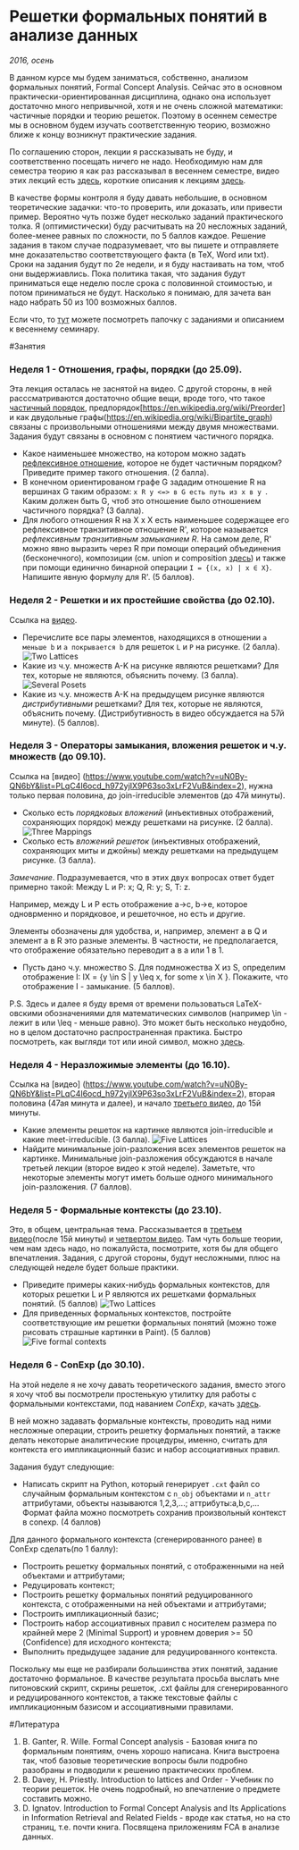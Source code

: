# Решетки формальных понятий в анализе данных
*2016, осень*

В данном курсе мы будем заниматься, собственно, анализом формальных понятий, Formal Concept Analysis. Сейчас это в основном практически-ориентированная дисциплина, однако она использует достаточно много непривычной, хотя и не очень сложной математики: частичные порядки и теорию решеток. Поэтому в осеннем семестре мы в основном будем изучать соответственную теорию, возможно ближе к концу возникнут практические задания.

По соглашению сторон, лекции я рассказывать не буду, и соответственно посещать ничего не надо. Необходимую нам для семестра теорию я как раз рассказывал в весеннем семестре, видео этих лекций есть [здесь](https://www.youtube.com/playlist?list=PLqC4I6ocd_h972yjIX9P63so3xLrF2VuB), короткие описания к лекциям [здесь](https://docs.google.com/document/d/1NNgixdQzCYtUeGhohqdlINmRfKRTaNQ7G8nw3_HDvIA/edit?usp=sharing).

В качестве формы контроля я буду давать небольшие, в основном теоретические задачки: что-то проверить, или доказать, или привести пример. Вероятно чуть позже будет несколько заданий практического толка. Я (оптимистически) буду расчитывать на 20 несложных заданий, более-менее равных по сложности, по 5 баллов каждое. Решение задания в таком случае подразумевает, что вы пишете и отправляете мне доказательство соответствующего факта (в TeX, Word или txt). Сроки на задания будут по 2е недели, и я буду настаивать на том, чтоб они выдержиавлись. Пока политика такая, что задания будут приниматься еще неделю после срока с половинной стоимостью, и потом приниматься не будут. Насколько я понимаю, для зачета ван надо набрать 50 из 100 возможных баллов.

Если что, то [тут](https://github.com/BChornomaz/Karazina-CS-2015/tree/master/FCA-Seminar) можете посмотреть папочку с заданиями и описанием к весеннему семинару.

#Занятия
### Неделя 1 - Отношения, графы, порядки (до 25.09).
Эта лекция осталась не заснятой на видео. С другой стороны, в ней расссматриваются достаточно общие вещи, вроде того, что такое [частичный порядок](https://en.wikipedia.org/wiki/Partially_ordered_set), предпорядок[https://en.wikipedia.org/wiki/Preorder] и как двудольные графы(https://en.wikipedia.org/wiki/Bipartite_graph) связаны с произвольными отношениями между двумя множествами. Задания будут связаны в основном с понятием частичного порядка.

- Какое наименьшее множество, на котором можно задать [рефлексивное отношение](https://en.wikipedia.org/wiki/Reflexive_relation), которое не будет частичным порядком? Приведите пример такого отношения. (2 балла).
- В конечном ориентированом графе G зададим отношение R на вершинах G таким образом:
``` x R y <=> в G есть путь из x в y  ```.
Каким должен быть G, чтоб это отношение было отношением частичного порядка? (3 балла).
- Для любого отношения R на X x X есть наименьшее содержащее его рефлексивное транзитивное отношение R', которое называется *рефлексивным транзитивным замыканием R*. На самом деле, R' можно явно выразить через R при помощи операций объединения (бесконечного), композиции (см. union и composition [здесь](https://en.wikipedia.org/wiki/Binary_relation#Operations_on_binary_relations)) и также при помощи единично бинарной операции `I = {(x, x) | x ∈ X}`. Напишите явную формулу для R'. (5 баллов).

### Неделя 2 - Решетки и их простейшие свойства (до 02.10).

Ссылка на [видео](https://www.youtube.com/watch?v=gblxKPSKdzk&list=PLqC4I6ocd_h972yjIX9P63so3xLrF2VuB&index=1).

- Перечислите все пары элементов, находящихся в отношении `a меньше b` и `a покрывается b` для решеток `L` и `P` на рисунке. (2 балла).
  ![Two Lattices](https://github.com/BChornomaz/Karazina-CS-2015/blob/master/FCA-2016/2Lattices.jpg)
- Какие из ч.у. множеств A-K на рисунке являются решетками? Для тех, которые не являются, объяснить почему. (3 балла).
  ![Several Posets](https://github.com/BChornomaz/Karazina-CS-2015/blob/master/FCA-2016/SeveralPosets.jpg)
- Какие из ч.у. множеств A-K на предыдущем рисунке являются *дистрибутивными* решетками? Для тех, которые не являются, объяснить почему. (Дистрибутивность в видео обсуждается на 57й минуте).  (5 баллов).

### Неделя 3 - Операторы замыкания, вложения решеток и ч.у. множеств (до 09.10).

Ссылка на [видео] (https://www.youtube.com/watch?v=uN0By-QN6bY&list=PLqC4I6ocd_h972yjIX9P63so3xLrF2VuB&index=2), нужна только первая половина, до join-irreducible элементов (до 47й минуты).

- Сколько есть *порядковых вложений* (инъективных отображений, сохраняющих порядок) между решетками на рисунке. (2 балла).
  ![Three Mappings](https://github.com/BChornomaz/Karazina-CS-2015/blob/master/FCA-2016/ThreeMappings.jpg)
- Сколько есть *вложений решеток* (инъективных отображений, сохраняющих миты и джойны) между решетками на предыдущем рисунке. (3 балла).

*Замечание*. Подразумевается, что в этих двух вопросах ответ будет примерно такой: Между L и P: x; Q, R: y; S, T: z.

Например, между L и P есть отображение a->c, b->e, которое одноврменно и порядковое, и решеточное, но есть и другие.

Элементы обозначены для удобства, и, например, элемент a в Q и элемент a в R это разные элементы. В частности, не предполагается, что отображение обязательно переводит a в a или 1 в 1.

- Пусть дано ч.у. множество S. Для подмножества X из S, определим отображение I: IX = {y \in S | y \leq x, for some x \in X }. Покажите, что отображение I - замыкание. (5 баллов).


P.S. Здесь и далее я буду время от времени пользоваться LaTeX-овскими обозначениями для математических символов (например \in - лежит в или \leq - меньше равно). Это может быть несколько неудобно, но в целом достаточно распространенная практика. Быстро посмотреть, как выгляди тот или иной символ, можно [здесь](https://www.codecogs.com/latex/eqneditor.php).

### Неделя 4 - Неразложимые элементы (до 16.10).

Ссылка на [видео] (https://www.youtube.com/watch?v=uN0By-QN6bY&list=PLqC4I6ocd_h972yjIX9P63so3xLrF2VuB&index=2), вторая половина (47ая минута и далее), и начало [третьего видео](https://www.youtube.com/watch?v=eJi1lpXALK0&index.=3&list=PLqC4I6ocd_h972yjIX9P63so3xLrF2VuB), до 15й минуты.

- Какие элементы решеток на картинке являются join-irreducible и какие meet-irreducible. (3 балла).
  ![Five Lattices](https://github.com/BChornomaz/Karazina-CS-2015/blob/master/FCA-2016/5Lattices.jpg)
- Найдите минимальные join-разложения всех элементов решеток на картинке. Минимальные join-разложения обсуждаются в начале третьей лекции (второе видео к этой неделе). Заметьте, что некоторые элементы могут иметь больше одного минимального join-разложения. (7 баллов).

### Неделя 5 - Формальные контексты (до 23.10).

Это, в общем, центральная тема. Рассказывается в [третьем видео](https://www.youtube.com/watch?v=eJi1lpXALK0&index=3&list=PLqC4I6ocd_h972yjIX9P63so3xLrF2VuB)(после 15й минуты) и [четвертом видео](https://www.youtube.com/watch?v=Fa12Ddw1qas&list=PLqC4I6ocd_h972yjIX9P63so3xLrF2VuB&index=4). Там чуть больше теории, чем нам здесь надо, но пожалуйста, посмотрите, хотя бы для общего впечатления. Задания, с другой стороны, будут несложными, плюс на следующей неделе будет больше практики.

- Приведите примеры каких-нибудь формальных контекстов, для которых решетки L и P являются их решетками формальных понятий. (5 баллов)
  ![Two Lattices](https://github.com/BChornomaz/Karazina-CS-2015/blob/master/FCA-2016/2Lattices.jpg)
- Для приведенных формальных контекстов, постройте соответствующие им решетки формальных понятий (можно тоже рисовать страшные картинки в Paint). (5 баллов)
  ![Five formal contexts](https://github.com/BChornomaz/Karazina-CS-2015/blob/master/FCA-2016/5FC.jpg)

### Неделя 6 - ConExp (до 30.10).

На этой неделе я не хочу давать теоретического задания, вместо этого я хочу чтоб вы посмотрели простенькую утилитку для работы с формальными контекстами, под наванием *ConExp*, качать [здесь](http://conexp.sourceforge.net).

В ней можно задавать формальные контексты, проводить над ними несложные операции, строить решетку формальных понятий, а также делать некоторые аналитические процедуры, именно, считать для контекста его импликационный базис и набор ассоциативных правил.

Задания будут следующие:
- Написать скрипт на Python, который генерирует `.cxt` файл со случайным формальным контекстом с `n_obj` объектами и `n_attr` аттрибутами, объекты называются 1,2,3,...; аттрибуты:a,b,c,... Формат файла можно посмотреть сохранив произвольный контекст в conexp. (4 баллов)

Для данного формального контекста (сгенерированного ранее) в ConExp сделать(по 1 баллу):
- Построить решетку формальных понятий, с отображенными на ней объектами и аттрибутами;
- Редуцировать контекст;
- Построить решетку формальных понятий редуцированного контекста, с отображенными на ней объектами и аттрибутами;
- Построить импликационный базис;
- Построить набор ассоциативных правил с носителем размера по крайней мере 2 (Minimal Support) и уровнем доверия >= 50 (Confidence) для исходного контекста;
- Выполнить предыдущее задание для редуцированного контекста.

Поскольку мы еще не разбирали большинства этих понятий, задание достаточно формальное. В качестве результата просьба выслать мне питоновский скрипт, скрины решеток, .cxt файлы для сгенерированного и редуцированного контекстов, а также текстовые файлы с  импликационным базисом и ассоциативными правилами.

#Литература

1. B. Ganter, R. Wille. Formal Concept analysis -  Базовая книга по формальным понятиям, очень хорошо написана. Книга выстроена так, чтоб базовые теоретические вопросы были подробно разобраны и подводили к решению практических проблем.
2. B. Davey, H. Priestly. Introduction to lattices and Order - Учебник по теории решеток. Не очень подробный, но впечатление о предмете составить можно.
3. D. Ignatov. Introduction to Formal Concept Analysis and Its Applications in Information Retrieval and Related Fields - вроде как статья, но на сто страниц, т.е. почти книга. Посвящена приложениям FCA в анализе данных.




